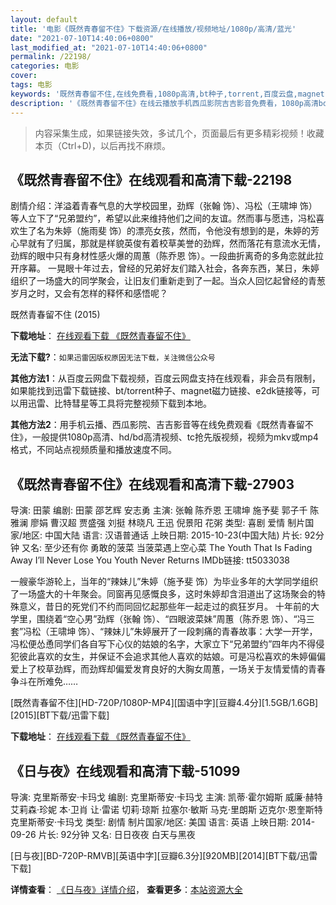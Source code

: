 ```yaml
---
layout: default
title: '电影《既然青春留不住》下载资源/在线播放/视频地址/1080p/高清/蓝光'
date: "2021-07-10T14:40:06+0800"
last_modified_at: "2021-07-10T14:40:06+0800"
permalink: /22198/
categories: 电影
cover:
tags: 电影
keywords: '既然青春留不住,在线免费看,1080p高清,bt种子,torrent,百度云盘,magnet,磁力链,迅雷下载资源'
description: '《既然青春留不住》在线云播放手机西瓜影院吉吉影音免费看，1080p高清bd/hd未删减完整版和tc抢先枪版，mkv/mp4格式，附带bt/torrent种子、magnet/磁力链、百度云盘、网盘资源迅雷下载链接'
---
```


>内容采集生成，如果链接失效，多试几个，页面最后有更多精彩视频！收藏本页（Ctrl+D)，以后再找不麻烦。


## 《既然青春留不住》在线观看和高清下载-22198

剧情介绍：洋溢着青春气息的大学校园里，劲辉（张翰 饰）、冯松（王啸坤 饰）等人立下了“兄弟盟约”，希望以此来维持他们之间的友谊。然而事与愿违，冯松喜欢生了名为朱婷（施雨斐 饰）的漂亮女孩，然而，令他没有想到的是，朱婷的芳心早就有了归属，那就是样貌英俊有着校草美誉的劲辉，然而落花有意流水无情，劲辉的眼中只有身材性感火爆的周蕙（陈乔恩 饰）。一段曲折离奇的多角恋就此拉开序幕。   一晃眼十年过去，曾经的兄弟好友们踏入社会，各奔东西，某日，朱婷组织了一场盛大的同学聚会，让旧友们重新走到了一起。当众人回忆起曾经的青葱岁月之时，又会有怎样的释怀和感悟呢？


既然青春留不住 (2015)

**下载地址**： [在线观看下载 《既然青春留不住》](https://www.btbtdy.me/btdy/dy660.html) 


**无法下载?**：`如果迅雷因版权原因无法下载，关注微信公众号 `

**其他方法1**：从百度云网盘下载视频，百度云网盘支持在线观看，非会员有限制，如果能找到迅雷下载链接、bt/torrent种子、magnet磁力链接、e2dk链接等，可以用迅雷、比特彗星等工具将完整视频下载到本地。

**其他方法2**：用手机云播、西瓜影院、吉吉影音等在线免费观看《既然青春留不住》，一般提供1080p高清、hd/bd高清视频、tc抢先版视频，视频为mkv或mp4格式，不同站点视频质量和播放速度不同。


## 《既然青春留不住》在线观看和高清下载-27903

导演: 田蒙 编剧: 田蒙 邵艺辉 安志勇 主演: 张翰 陈乔恩 王啸坤 施予斐 郭子千 陈雅澜 廖娟 曹汉超 贾盛强 刘挺 林晓凡 王迅 倪景阳 花粥 类型: 喜剧 爱情 制片国家/地区: 中国大陆 语言: 汉语普通话 上映日期: 2015-10-23(中国大陆) 片长: 92分钟 又名: 至少还有你 勇敢的菠菜 当菠菜遇上空心菜 The Youth That Is Fading Away I’ll Never Lose You Youth Never Returns IMDb链接: tt5033038

一艘豪华游轮上，当年的“辣妹儿”朱婷（施予斐 饰）为毕业多年的大学同学组织了一场盛大的十年聚会。同窗再见感慨良多，这时朱婷却含泪道出了这场聚会的特殊意义，昔日的死党们不约而同回忆起那些年一起走过的疯狂岁月。 十年前的大学里，围绕着“空心男”劲辉（张翰 饰）、“四眼波菜妹”周蕙（陈乔恩 饰）、“冯三套”冯松（王啸坤 饰）、“辣妹儿”朱婷展开了一段刺痛的青春故事：大学一开学，冯松便怂恿同学们各自写下心仪的姑娘的名字，大家立下“兄弟盟约”四年内不得侵犯彼此喜欢的女生，并保证不会追求其他人喜欢的姑娘。可是冯松喜欢的朱婷偏偏爱上了校草劲辉，而劲辉却偏爱发育良好的大胸女周蕙，一场关于友情爱情的青春争斗在所难免……


[既然青春留不住][HD-720P/1080P-MP4][国语中字][豆瓣4.4分][1.5GB/1.6GB][2015][BT下载/迅雷下载]

**下载地址**： [在线观看下载 《既然青春留不住》](https://www.btdx8.com/torrent/youth_never_returns_2015.html) 


## 《日与夜》在线观看和高清下载-51099

导演: 克里斯蒂安·卡玛戈 编剧: 克里斯蒂安·卡玛戈 主演: 凯蒂·霍尔姆斯 威廉·赫特 艾莉森·珍妮 本·卫肖 让·雷诺 切莉·琼斯 拉塞尔·敏斯 马克·里朗斯 迈克尔·恩奎斯特 克里斯蒂安·卡玛戈 类型: 剧情 制片国家/地区: 美国 语言: 英语 上映日期: 2014-09-26 片长: 92分钟 又名: 日日夜夜 白天与黑夜


[日与夜][BD-720P-RMVB][英语中字][豆瓣6.3分][920MB][2014][BT下载/迅雷下载]

**详情查看**： [《日与夜》详情介绍](/movie/51099/)， **查看更多**：[本站资源大全](/movie/t/all/)

